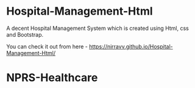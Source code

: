 # Hospital-Management-Html
A decent Hospital Management System which is created using Html, css and Bootstrap.

You can check it out from here - https://nirravv.github.io/Hospital-Management-Html/
# NPRS-Healthcare
